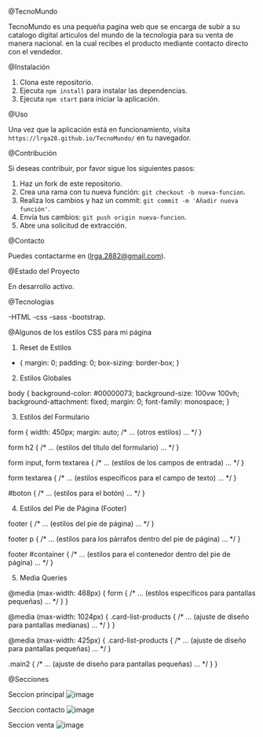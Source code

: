 @TecnoMundo

TecnoMundo es una pequeña pagina web que se encarga de subir a su catalogo digital articulos del mundo de la tecnologia para su venta de manera nacional.
en la cual recibes el producto mediante contacto directo con el vendedor.

@Instalación

1. Clona este repositorio.
2. Ejecuta `npm install` para instalar las dependencias.
3. Ejecuta `npm start` para iniciar la aplicación.

@Uso

Una vez que la aplicación está en funcionamiento, visita `https://lrga28.github.io/TecnoMundo/` en tu navegador.

@Contribución

Si deseas contribuir, por favor sigue los siguientes pasos:
1. Haz un fork de este repositorio.
2. Crea una rama con tu nueva función: `git checkout -b nueva-funcion`.
3. Realiza los cambios y haz un commit: `git commit -m 'Añadir nueva función'`.
4. Envía tus cambios: `git push origin nueva-funcion`.
5. Abre una solicitud de extracción.

@Contacto

Puedes contactarme en (lrga.2882@gmail.com).

@Estado del Proyecto

En desarrollo activo.

@Tecnologias 

-HTML
-css
-sass
-bootstrap.

@Algunos de los estilos CSS para mi página

1. Reset de Estilos
* {
  margin: 0;
  padding: 0;
  box-sizing: border-box;
}

2. Estilos Globales

body {
  background-color: #00000073;
  background-size: 100vw 100vh;
  background-attachment: fixed;
  margin: 0;
  font-family: monospace;
}

3. Estilos del Formulario

form {
  width: 450px;
  margin: auto;
  /* ... (otros estilos) ... */
}

form h2 {
  /* ... (estilos del título del formulario) ... */
}

form input, form textarea {
  /* ... (estilos de los campos de entrada) ... */
}

form textarea {
  /* ... (estilos específicos para el campo de texto) ... */
}

#boton {
  /* ... (estilos para el botón) ... */
}

4. Estilos del Pie de Página (Footer)

footer {
  /* ... (estilos del pie de página) ... */
}

footer p {
  /* ... (estilos para los párrafos dentro del pie de página) ... */
}

footer #container {
  /* ... (estilos para el contenedor dentro del pie de página) ... */
}

5. Media Queries

@media (max-width: 468px) {
  form {
    /* ... (estilos específicos para pantallas pequeñas) ... */
  }
}

@media (max-width: 1024px) {
  .card-list-products {
    /* ... (ajuste de diseño para pantallas medianas) ... */
  }
}

@media (max-width: 425px) {
  .card-list-products {
    /* ... (ajuste de diseño para pantallas pequeñas) ... */
  }

  .main2 {
    /* ... (ajuste de diseño para pantallas pequeñas) ... */
  }
}

@Secciones

Seccion principal 
![image](https://github.com/lrga28/TecnoMundo/assets/141780823/deae5504-87c5-48f3-a6be-6d3212304519)

Seccion contacto
![image](https://github.com/lrga28/TecnoMundo/assets/141780823/05dfd8b5-1828-4f38-8c4c-082355562678)

Seccion venta 
![image](https://github.com/lrga28/TecnoMundo/assets/141780823/c8f1437a-dd41-4d33-a71b-893101f09d95)






